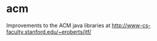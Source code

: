 acm
===

Improvements to the ACM java libraries at http://www-cs-faculty.stanford.edu/~eroberts/jtf/ 
